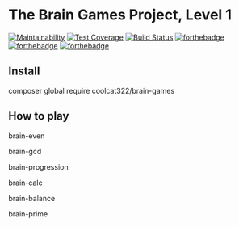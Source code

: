 # The Brain Games Project, Level 1
[![Maintainability](https://api.codeclimate.com/v1/badges/1898ef0ab05d6dc8223b/maintainability)](https://codeclimate.com/github/Legomegger/project-lvl1-s300/maintainability)
[![Test Coverage](https://api.codeclimate.com/v1/badges/1898ef0ab05d6dc8223b/test_coverage)](https://codeclimate.com/github/Legomegger/project-lvl1-s300/test_coverage)
[![Build Status](https://travis-ci.org/Legomegger/project-lvl1-s300.svg?branch=master)](https://travis-ci.org/Legomegger/project-lvl1-s300)
[![forthebadge](https://forthebadge.com/images/badges/powered-by-electricity.svg)](https://forthebadge.com)
[![forthebadge](https://forthebadge.com/images/badges/built-with-love.svg)](https://forthebadge.com)
[![forthebadge](https://forthebadge.com/images/badges/uses-badges.svg)](https://forthebadge.com)
## Install
composer global require coolcat322/brain-games
## How to play
brain-even

brain-gcd

brain-progression

brain-calc

brain-balance

brain-prime
